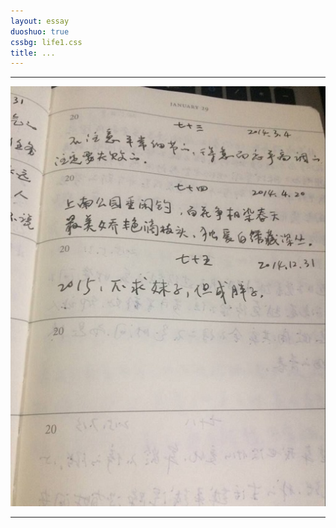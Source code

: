 ```yaml
---
layout: essay
duoshuo: true
cssbg: life1.css
title: ...
---
```


----------

![](/images/diaryRes/7.jpg)

---------

